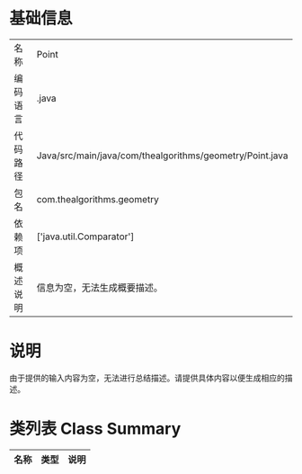 # 基础信息

|      |      |
|------|------|
| 名称 | Point |
| 编码语言 | .java |
| 代码路径 | Java/src/main/java/com/thealgorithms/geometry/Point.java |
| 包名 | com.thealgorithms.geometry |
| 依赖项 | ['java.util.Comparator'] |
| 概述说明 | 信息为空，无法生成概要描述。 |

# 说明

由于提供的输入内容为空，无法进行总结描述。请提供具体内容以便生成相应的描述。

# 类列表 Class Summary

| 名称   | 类型  | 说明 |
|-------|------|-------------|




